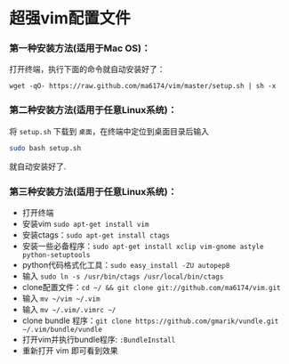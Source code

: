 # 超强vim配置文件

### 第一种安装方法(适用于Mac OS)：

打开终端，执行下面的命令就自动安装好了：

`wget -qO- https://raw.github.com/ma6174/vim/master/setup.sh | sh -x`

### 第二种安装方法(适用于任意Linux系统)：

将 `setup.sh` 下载到 `桌面`，在终端中定位到桌面目录后输入
```sh
sudo bash setup.sh
```
就自动安装好了.

### 第三种安装方法(适用于任意Linux系统)：

- 打开终端
- 安装vim `sudo apt-get install vim`
- 安装ctags：`sudo apt-get install ctags`
- 安装一些必备程序：`sudo apt-get install xclip vim-gnome astyle python-setuptools`
- python代码格式化工具：`sudo easy_install -ZU autopep8`
- 输入 `sudo ln -s /usr/bin/ctags /usr/local/bin/ctags`
- clone配置文件：`cd ~/ && git clone git://github.com/ma6174/vim.git`
- 输入 `mv ~/vim ~/.vim`
- 输入 `mv ~/.vim/.vimrc ~/`
- clone bundle 程序：`git clone https://github.com/gmarik/vundle.git ~/.vim/bundle/vundle`
- 打开vim并执行bundle程序: `:BundleInstall`
- 重新打开 vim 即可看到效果
